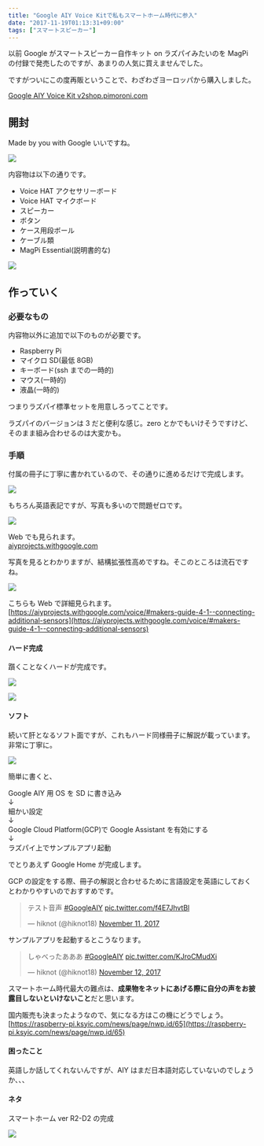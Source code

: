 ```yaml
---
title: "Google AIY Voice Kitで私もスマートホーム時代に参入"
date: "2017-11-19T01:13:31+09:00"
tags: ["スマートスピーカー"]
---
```


以前 Google がスマートスピーカー自作キット on ラズパイみたいのを MagPi の付録で発売したのですが、あまりの人気に買えませんでした。

ですがついにこの度再販ということで、わざわざヨーロッパから購入しました。

[Google AIY Voice Kit v2](https://shop.pimoroni.com/products/google-aiy-voice-kit-v2)[shop.pimoroni.com](https://shop.pimoroni.com/products/google-aiy-voice-kit)

## 開封

Made by you with Google いいですね。

![](20171119002326.jpeg)

内容物は以下の通りです。

- Voice HAT アクセサリーボード
- Voice HAT マイクボード
- スピーカー
- ボタン
- ケース用段ボール
- ケーブル類
- MagPi Essential(説明書的な)

![](20171119002850.jpeg)

## 作っていく

### 必要なもの

内容物以外に追加で以下のものが必要です。

- Raspberry Pi
- マイクロ SD(最低 8GB)
- キーボード(ssh までの一時的)
- マウス(一時的)
- 液晶(一時的)

つまりラズパイ標準セットを用意しろってことです。

ラズパイのバージョンは 3 だと便利な感じ。zero とかでもいけそうですけど、そのまま組み合わせるのは大変かも。

### 手順

付属の冊子に丁寧に書かれているので、その通りに進めるだけで完成します。

![](20171119004745.jpeg)

もちろん英語表記ですが、写真も多いので問題ゼロです。

![](20171119003717.jpeg)

Web でも見られます。  
[aiyprojects.withgoogle.com](https://aiyprojects.withgoogle.com/voice/#project-overview)

写真を見るとわかりますが、結構拡張性高めですね。そこのところは流石ですね。

![](20171119004754.jpeg)

こちらも Web で詳細見られます。  
[https://aiyprojects.withgoogle.com/voice/#makers-guide-4-1--connecting-additional-sensors](https://aiyprojects.withgoogle.com/voice/#makers-guide-4-1--connecting-additional-sensors)

#### ハード完成

躓くことなくハードが完成です。

![](20171119005114.jpeg)

![](20171119005147.jpeg)

#### ソフト

続いて肝となるソフト面ですが、これもハード同様冊子に解説が載っています。非常に丁寧に。

![](20171119005349.jpeg)

簡単に書くと、

Google AIY 用 OS を SD に書き込み  
↓  
細かい設定  
↓  
Google Cloud Platform(GCP)で Google Assistant を有効にする  
↓  
ラズパイ上でサンプルアプリ起動

でとりあえず Google Home が完成します。

GCP の設定をする際、冊子の解説と合わせるために言語設定を英語にしておくとわかりやすいのでおすすめです。

<blockquote class="twitter-tweet"><p lang="ja" dir="ltr">テスト音声 <a href="https://twitter.com/hashtag/GoogleAIY?src=hash&amp;ref_src=twsrc%5Etfw">#GoogleAIY</a> <a href="https://t.co/f4E7JhvtBl">pic.twitter.com/f4E7JhvtBl</a></p>&mdash; hiknot (@hiknot18) <a href="https://twitter.com/hiknot18/status/929365857502838784?ref_src=twsrc%5Etfw">November 11, 2017</a></blockquote>

サンプルアプリを起動するとこうなります。

<blockquote class="twitter-tweet"><p lang="ja" dir="ltr">しゃべったあああ <a href="https://twitter.com/hashtag/GoogleAIY?src=hash&amp;ref_src=twsrc%5Etfw">#GoogleAIY</a> <a href="https://t.co/KJroCMudXi">pic.twitter.com/KJroCMudXi</a></p>&mdash; hiknot (@hiknot18) <a href="https://twitter.com/hiknot18/status/929728969875656704?ref_src=twsrc%5Etfw">November 12, 2017</a></blockquote>

スマートホーム時代最大の難点は、**成果物をネットにあげる際に自分の声をお披露目しないといけないこと**だと思います。

国内販売も決まったようなので、気になる方はこの機にどうでしょう。  
[https://raspberry-pi.ksyic.com/news/page/nwp.id/65](https://raspberry-pi.ksyic.com/news/page/nwp.id/65)

#### 困ったこと

英語しか話してくれないんですが、AIY はまだ日本語対応していないのでしょうか、、、

#### ネタ

スマートホーム ver R2-D2 の完成

![](https://cdn-ak.f.st-hatena.com/images/fotolife/h/hisurga/20171119/20171119010254.jpg)
